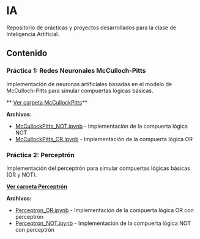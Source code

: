 # IA

Repositorio de prácticas y proyectos desarrollados para la clase de Inteligencia Artificial.

## Contenido

### Práctica 1: Redes Neuronales McCulloch-Pitts

Implementación de neuronas artificiales basadas en el modelo de McCulloch-Pitts para simular compuertas lógicas básicas.

** [Ver carpeta McCullockPitts](./McCullockPitts)**

**Archivos:**
- [McCullockPitts_NOT.ipynb](./McCullockPitts/McCullockPitts_NOT.ipynb) - Implementación de la compuerta lógica NOT
- [McCullockPitts_OR.ipynb](./McCullockPitts/McCullockPitts_OR.ipynb) - Implementación de la compuerta lógica OR

### Práctica 2: Perceptrón

Implementación del perceptrón para simular compuertas lógicas básicas (OR y NOT).

**[Ver carpeta Perceptrón](./Perceptrón)**

**Archivos:**
- [Perceptron_OR.ipynb](./Perceptrón/Perceptron_OR.ipynb) - Implementación de la compuerta lógica OR con perceptrón
- [Perceptron_NOT.ipynb](./Perceptrón/Perceptron_NOT.ipynb) - Implementación de la compuerta lógica NOT con perceptrón
